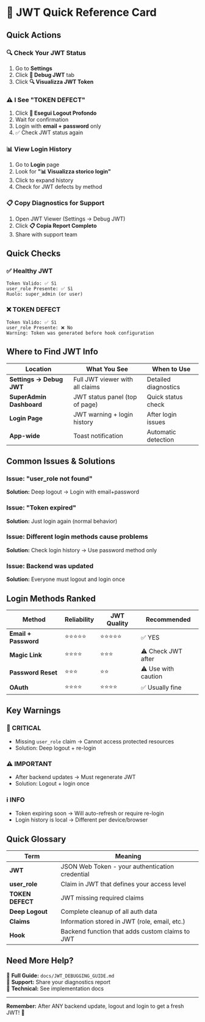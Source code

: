# 🔐 JWT Quick Reference Card

## Quick Actions

### 🔍 Check Your JWT Status
1. Go to **Settings**
2. Click **🔧 Debug JWT** tab
3. Click **🔍 Visualizza JWT Token**

### ⚠️ I See "TOKEN DEFECT"
1. Click **🔄 Esegui Logout Profondo**
2. Wait for confirmation
3. Login with **email + password** only
4. ✅ Check JWT status again

### 📊 View Login History
1. Go to **Login** page
2. Look for **"📊 Visualizza storico login"**
3. Click to expand history
4. Check for JWT defects by method

### 📋 Copy Diagnostics for Support
1. Open JWT Viewer (Settings → Debug JWT)
2. Click **📋 Copia Report Completo**
3. Share with support team

## Quick Checks

### ✅ Healthy JWT
```
Token Valido: ✅ Sì
user_role Presente: ✅ Sì
Ruolo: super_admin (or user)
```

### ❌ TOKEN DEFECT
```
Token Valido: ✅ Sì
user_role Presente: ❌ No
Warning: Token was generated before hook configuration
```

## Where to Find JWT Info

| Location | What You See | When to Use |
|----------|--------------|-------------|
| **Settings → Debug JWT** | Full JWT viewer with all claims | Detailed diagnostics |
| **SuperAdmin Dashboard** | JWT status panel (top of page) | Quick status check |
| **Login Page** | JWT warning + login history | After login issues |
| **App-wide** | Toast notification | Automatic detection |

## Common Issues & Solutions

### Issue: "user_role not found"
**Solution:** Deep logout → Login with email+password

### Issue: "Token expired"
**Solution:** Just login again (normal behavior)

### Issue: Different login methods cause problems
**Solution:** Check login history → Use password method only

### Issue: Backend was updated
**Solution:** Everyone must logout and login once

## Login Methods Ranked

| Method | Reliability | JWT Quality | Recommended |
|--------|-------------|-------------|-------------|
| **Email + Password** | ⭐⭐⭐⭐⭐ | ⭐⭐⭐⭐⭐ | ✅ YES |
| **Magic Link** | ⭐⭐⭐⭐ | ⭐⭐⭐ | ⚠️ Check JWT after |
| **Password Reset** | ⭐⭐⭐ | ⭐⭐ | ⚠️ Use with caution |
| **OAuth** | ⭐⭐⭐⭐ | ⭐⭐⭐⭐ | ✅ Usually fine |

## Key Warnings

### 🚨 CRITICAL
- Missing `user_role` claim → Cannot access protected resources
- Solution: Deep logout + re-login

### ⚠️ IMPORTANT
- After backend updates → Must regenerate JWT
- Solution: Logout + login once

### ℹ️ INFO
- Token expiring soon → Will auto-refresh or require re-login
- Login history is local → Different per device/browser

## Quick Glossary

| Term | Meaning |
|------|---------|
| **JWT** | JSON Web Token - your authentication credential |
| **user_role** | Claim in JWT that defines your access level |
| **TOKEN DEFECT** | JWT missing required claims |
| **Deep Logout** | Complete cleanup of all auth data |
| **Claims** | Information stored in JWT (role, email, etc.) |
| **Hook** | Backend function that adds custom claims to JWT |

## Need More Help?

📖 **Full Guide:** `docs/JWT_DEBUGGING_GUIDE.md`  
💬 **Support:** Share your diagnostics report  
🔧 **Technical:** See implementation docs

---

**Remember:** After ANY backend update, logout and login to get a fresh JWT! 🔄
